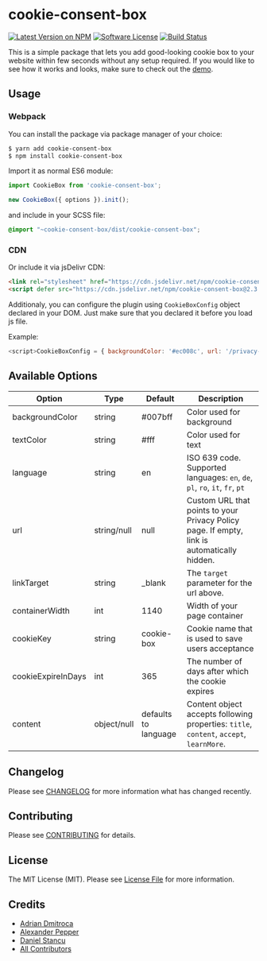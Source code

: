 # cookie-consent-box

[![Latest Version on NPM](https://img.shields.io/npm/v/cookie-consent-box.svg?style=flat-square)](https://npmjs.com/package/cookie-consent-box)
[![Software License](https://img.shields.io/badge/license-MIT-brightgreen.svg?style=flat-square)](LICENSE.md)
[![Build Status](https://img.shields.io/travis/adriandmitroca/cookie-consent-box/master.svg?style=flat-square)](https://travis-ci.org/adriandmitroca/cookie-consent-box)

This is a simple package that lets you add good-looking cookie box to your website
within few seconds without any setup required. If you would like to see
how it works and looks, make sure to check out the [demo](https://adriandmitroca.github.io/cookie-consent-box).

## Usage

### Webpack

You can install the package via package manager of your choice:

```bash
$ yarn add cookie-consent-box
$ npm install cookie-consent-box
```

Import it as normal ES6 module:

```js
import CookieBox from 'cookie-consent-box';

new CookieBox({ options }).init();
```

and include in your SCSS file:

```scss
@import "~cookie-consent-box/dist/cookie-consent-box";
```

### CDN

Or include it via jsDelivr CDN:
```html
<link rel="stylesheet" href="https://cdn.jsdelivr.net/npm/cookie-consent-box@2.3.1/dist/cookie-consent-box.min.css" />
<script defer src="https://cdn.jsdelivr.net/npm/cookie-consent-box@2.3.1/dist/cookie-consent-box.min.js"></script>
```

Additionaly, you can configure the plugin using `CookieBoxConfig` object declared in your DOM. 
Just make sure that you declared it before you load js file.

Example:
```js
<script>CookieBoxConfig = { backgroundColor: '#ec008c', url: '/privacy-policy' }</script>
```

## Available Options

| Option | Type | Default | Description |
|---|---|---|----|
| backgroundColor | string | #007bff | Color used for background |
| textColor | string | #fff | Color used for text |
| language | string | en | ISO 639 code. Supported languages: `en`, `de`, `pl`, `ro`, `it`, `fr`, `pt` |
| url  | string/null | null | Custom URL that points to your Privacy Policy page. If empty, link is automatically hidden.
| linkTarget | string | _blank | The `target` parameter for the url above.
| containerWidth | int | 1140 | Width of your page container
| cookieKey | string | cookie-box | Cookie name that is used to save users acceptance
| cookieExpireInDays | int | 365 | The number of days after which the cookie expires
| content | object/null | defaults to language | Content object accepts following properties: `title`, `content`, `accept`, `learnMore`.

## Changelog

Please see [CHANGELOG](CHANGELOG.md) for more information what has changed recently.

## Contributing

Please see [CONTRIBUTING](CONTRIBUTING.md) for details.

## License

The MIT License (MIT). Please see [License File](LICENSE.md) for more information.

## Credits

- [Adrian Dmitroca](https://github.com/adriandmitroca)
- [Alexander Pepper](https://github.com/apepper)
- [Daniel Stancu](https://github.com/birkof)
- [All Contributors](../../contributors)
